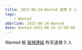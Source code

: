 ```yaml
---
title: 2023-08-24-Wanted 違規 0 人
tags:
    - Wanted
abbrlink: 2023-08-24-Wanted
date: Wanted-2023-08-24 12:00:00
---
```

Wanted 板 [板規連結](https://www.ptt.cc/bbs/Wanted/M.1608829773.A.D3B.html)
昨天違規 0 人
